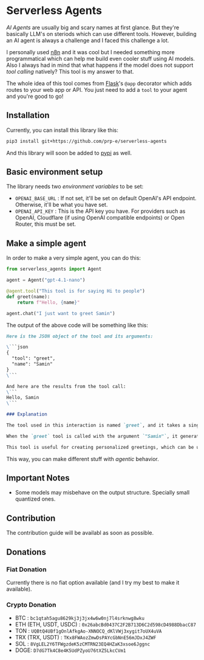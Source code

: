 # Serverless Agents

_AI Agents_ are usually big and scary names at first glance. But they're basically LLM's on steriods which can use different tools. However, building an AI agent is always a challenge and I faced this challenge a lot. 

I personally used [n8n](https://n8n.io) and it was cool but I needed something more programmatical which can help me build even cooler stuff using AI models. Also I always had in mind that what happens if the model does not support _tool calling_ natively? This tool is my answer to that. 

The whole idea of this tool comes from [Flask](https://flask.palletsprojects.com/en/stable/)'s `@app` decorator which adds routes to your web app or API. You just need to add a `tool` to your agent and you're good to go!

## Installation 

Currently, you can install this library like this: 

```bash
pip3 install git+https://github.com/prp-e/serverless-agents 
``` 

And this library will soon be added to [pypi](https://pypi.python.org) as well.

## Basic environment setup

The library needs two _environment variables_ to be set: 

* `OPENAI_BASE_URL` : If not set, it'll be set on default OpenAI's API endpoint. Otherwise, it'll be what you have set. 
* `OPENAI_API_KEY` : This is the API key you have. For providers such as OpenAI, Cloudflare (if using OpenAI compatible endpoints) or Open Router, this must be set. 

## Make a simple agent

In order to make a very simple agent, you can do this: 

```python
from serverless_agents import Agent

agent = Agent("gpt-4.1-nano")

@agent.tool("This tool is for saying Hi to people")
def greet(name):
    return f"Hello, {name}"

agent.chat("I just want to greet Samin")
``` 

The output of the above code will be something like this: 

```markdown
Here is the JSON object of the tool and its arguments:

\```json
{
  "tool": "greet",
  "name": "Samin"
}
\```

And here are the results from the tool call:
\```
Hello, Samin
\```

### Explanation

The tool used in this interaction is named `greet`, and it takes a single argument, `name`. In this case, the name provided was `"Samin"`.

When the `greet` tool is called with the argument `"Samin"`, it generates a greeting message. The output "Hello, Samin" is a standard greeting in English that acknowledges the presence of the person named Samin.

This tool is useful for creating personalized greetings, which can be used in various applications such as customer service, social media interactions, or any scenario where a friendly and personal touch is desired.
``` 

This way, you can make different stuff with _agentic_ behavior. 

## Important Notes

- Some models may misbehave on the output structure. Specially small quantized ones. 

## Contribution 

The contribution guide will be availabl as soon as possible. 

## Donations 

### Fiat Donation 

Currently there is no fiat option available (and I try my best to make it available). 

### Crypto Donation 

* BTC : `bc1qtah5agu8629kj3j3jx4w6w0nj7l4srknwg8wku`
* ETH (ETH, USDT, USDC) : `0x26abcBd0437C2F2B713D6C2d598cD4988DbacC87`
* TON : `UQBtQ4UBf1gOnlAfkgAo-XNNOCQ_dKlVWj3xygit7oUX4uVA`
* TRX (TRX, USDT) : `TKx8FWAozZmwDsPAYcGbNnE56mJDxJ4ZWF`
* SOL : `8VgLEL2Y6TFWgzdeK5zCMTRN23EQ4HZaK3xsoe6Jggnc`
* DOGE: `D7dG7Tk4C8e4K5UdPZyoU76tXZ5LkcCVm1`